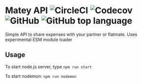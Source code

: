 # Matey API ![CircleCI](https://img.shields.io/circleci/build/github/Vakme/matey-api.svg) ![Codecov](https://img.shields.io/codecov/c/github/Vakme/matey-api.svg) ![GitHub](https://img.shields.io/github/license/Vakme/matey-api.svg) ![GitHub top language](https://img.shields.io/github/languages/top/Vakme/matey-api.svg)

Simple API to share expenses with your partner or flatmate. Uses experimental ESM module loader

## Usage

To start node.js server, type `npm run start`

To start nodemon: `npm run nodemon`

